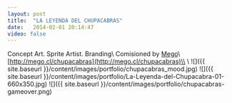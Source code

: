 ```yaml
---
layout: post
title:  "LA LEYENDA DEL CHUPACABRAS"
date:   2014-02-01 20:14:47
video: false
---
```


Concept Art. Sprite Artist. Branding\\
Comisioned by [Mego](http://mego.cl)\\
[http://mego.cl/chupacabras](http://mego.cl/chupacabras)\\
\\
![]({{ site.baseurl }}/content/images/portfolio/chupacabras_mood.jpg)
![]({{ site.baseurl }}/content/images/portfolio/La-Leyenda-del-Chupacabra-01-660x350.jpg)
![]({{ site.baseurl }}/content/images/portfolio/chupacabras-gameover.png)

